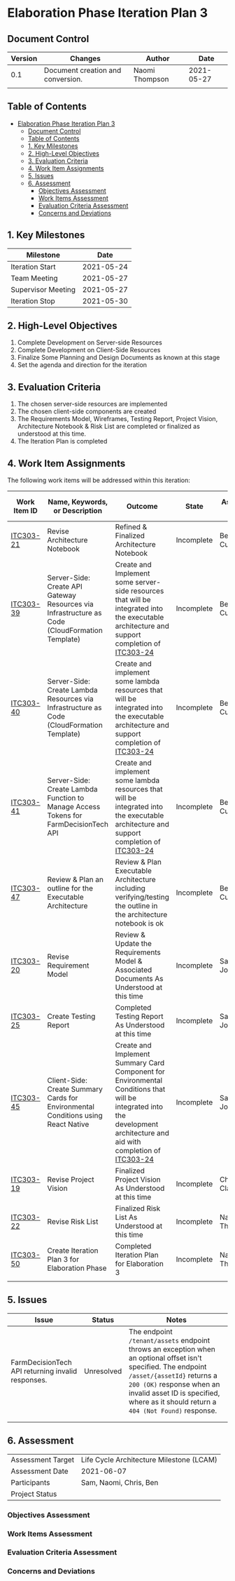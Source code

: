 # Elaboration Phase Iteration Plan 3

## Document Control

| Version | Changes                           | Author         | Date       |
| ------- | --------------------------------- | -------------- | ---------- |
| 0.1     | Document creation and conversion. | Naomi Thompson | 2021-05-27 |
|         |                                   |                |            |

## Table of Contents

- [Elaboration Phase Iteration Plan 3](#elaboration-phase-iteration-plan-3)
  - [Document Control](#document-control)
  - [Table of Contents](#table-of-contents)
  - [1. Key Milestones](#1-key-milestones)
  - [2. High-Level Objectives](#2-high-level-objectives)
  - [3. Evaluation Criteria](#3-evaluation-criteria)
  - [4. Work Item Assignments](#4-work-item-assignments)
  - [5. Issues](#5-issues)
  - [6. Assessment](#6-assessment)
    - [Objectives Assessment](#objectives-assessment)
    - [Work Items Assessment](#work-items-assessment)
    - [Evaluation Criteria Assessment](#evaluation-criteria-assessment)
    - [Concerns and Deviations](#concerns-and-deviations)

## 1. Key Milestones

| **Milestone**      | **Date**   |
| ------------------ | ---------- |
| Iteration Start    | 2021-05-24 |
| Team Meeting       | 2021-05-27 |
| Supervisor Meeting | 2021-05-27 |
| Iteration Stop     | 2021-05-30 |

## 2. High-Level Objectives

1. Complete Development on Server-side Resources
2. Complete Development on Client-Side Resources
3. Finalize Some Planning and Design Documents as known at this stage
4. Set the agenda and direction for the iteration

## 3. Evaluation Criteria

1. The chosen server-side resources are implemented
2. The chosen client-side components are created
3. The Requirements Model, Wireframes, Testing Report, Project Vision,  Architecture Notebook & Risk List are completed or finalized as understood at this time.
4. The Iteration Plan is completed

## 4. Work Item Assignments

The following work items will be addressed within this iteration:

| **Work Item ID**                                             | **Name, Keywords, or Description**                           | **Outcome**                                                  | **State**  | **Assigned To** | **Estimated Hours** | **Hours Worked** | **Estimated Hours Remaining** |
| ------------------------------------------------------------ | ------------------------------------------------------------ | ------------------------------------------------------------ | ---------- | --------------- | ------------------- | ---------------- | ----------------------------- |
| [ITC303-21](https://chris-clark327.atlassian.net/browse/ITC303-21) | Revise Architecture Notebook                                 | Refined & Finalized Architecture Notebook                    | Incomplete | Ben Cummings    | 10                  | 0                | 10                            |
| [ITC303-39](https://chris-clark327.atlassian.net/browse/ITC303-39) | Server-Side: Create API Gateway Resources via Infrastructure as Code (CloudFormation Template) | Create and Implement some server-side resources that will be  integrated into the executable architecture and support completion of [ITC303-24](https://chris-clark327.atlassian.net/browse/ITC303-24) | Incomplete | Ben Cummings    | 25                  | 0                | 15                            |
| [ITC303-40](https://chris-clark327.atlassian.net/browse/ITC303-40) | Server-Side: Create Lambda Resources via Infrastructure as Code (CloudFormation Template) | Create and implement some lambda resources that will be integrated into the executable architecture and support completion of [ITC303-24](https://chris-clark327.atlassian.net/browse/ITC303-24) | Incomplete | Ben Cummings    | 25                  | 0                | 15                            |
| [ITC303-41](https://chris-clark327.atlassian.net/browse/ITC303-41) | Server-Side: Create Lambda Function to Manage Access Tokens for FarmDecisionTech API | Create and implement some lambda resources that will be integrated into the executable architecture and support completion of [ITC303-24](https://chris-clark327.atlassian.net/browse/ITC303-24) | Incomplete | Ben Cummings    | 25                  | 0                | 15                            |
| [ITC303-47](https://chris-clark327.atlassian.net/browse/ITC303-47) | Review & Plan an outline for the Executable Architecture     | Review & Plan Executable Architecture including verifying/testing the outline in the architecture notebook is ok | Incomplete | Ben Cummings    | 5                   | 2                | 3                             |
| [ITC303-20](https://chris-clark327.atlassian.net/browse/ITC303-20) | Revise Requirement Model                                     | Review & Update the Requirements Model & Associated Documents As Understood at this time | Incomplete | Sam Johnson     | 10                  | 4                | 6                             |
| [ITC303-25](https://chris-clark327.atlassian.net/browse/ITC303-25) | Create Testing Report                                        | Completed Testing Report As Understood at this time          | Incomplete | Sam Johnson     | 35                  | 0                | 35                            |
| [ITC303-45](https://chris-clark327.atlassian.net/browse/ITC303-45) | Client-Side: Create Summary Cards for Environmental Conditions using React Native | Create and Implement Summary Card Component for Environmental  Conditions that will be integrated into the development architecture and aid with completion of [ITC303-24](https://chris-clark327.atlassian.net/browse/ITC303-24) | Incomplete | Sam Johnson     | 35                  | 25               | 10                            |
| [ITC303-19](https://chris-clark327.atlassian.net/browse/ITC303-19) | Revise Project Vision                                        | Finalized Project Vision As Understood at this time          | Incomplete | Chris Clark     | 15                  | 26               | 1                             |
| [ITC303-22](https://chris-clark327.atlassian.net/browse/ITC303-22) | Revise Risk List                                             | Finalized Risk List As Understood at this time               | Incomplete | Naomi Thompson  | 10                  | 0                | 10                            |
| [ITC303-50](https://chris-clark327.atlassian.net/browse/ITC303-50) | Create Iteration Plan 3 for Elaboration Phase                | Completed Iteration Plan for Elaboration 3                   | Incomplete | Naomi Thompson  | 5                   | 1                | 4                             |
|                                                              |                                                              |                                                              |            |                 |                     |                  |                               |

## 5. Issues

| **Issue**                                         | **Status** | **Notes**                                                    |
| ------------------------------------------------- | ---------- | ------------------------------------------------------------ |
| FarmDecisionTech API returning invalid responses. | Unresolved | The endpoint `/tenant/assets` endpoint throws an exception when an optional offset isn't specified. The endpoint `/asset/{assetId}` returns a `200 (OK)` response when an invalid asset ID is specified, where as it should return a `404 (Not Found)` response. |
|                                                   |            |                                                              |
|                                                   |            |                                                              |

## 6. Assessment

|                   |                                          |
| ----------------- | ---------------------------------------- |
| Assessment Target | Life Cycle Architecture Milestone (LCAM) |
| Assessment Date   | 2021-06-07                               |
| Participants      | Sam, Naomi, Chris, Ben                   |
| Project Status    |                                          |

### Objectives Assessment



### Work Items Assessment



### Evaluation Criteria Assessment



### Concerns and Deviations

